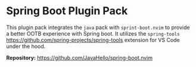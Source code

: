 # Spring Boot Plugin Pack

This plugin pack integrates the `java` pack with `sprint-boot.nvim` to provide a better OOTB experience with Spring boot.
It utilizes the `spring-tools` https://github.com/spring-projects/spring-tools extension for VS Code under the hood.

**Repository:** <https://github.com/JavaHello/spring-boot.nvim>

<!-- vim: set ft=markdown: -->